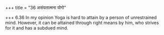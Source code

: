 +++
title = "36 असंयतात्मना योगो"

+++
6.36 In my opinion Yoga is hard to attain by a person of unrestrained
mind. However, it can be attained through right means by him, who
strives for it and has a subdued mind.
